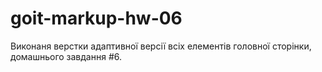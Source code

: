 # goit-markup-hw-06
Виконаня верстки адаптивної версії всіх елементів головної сторінки, домашнього завдання #6.
